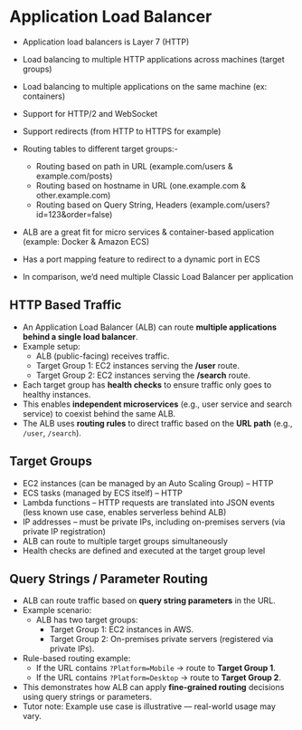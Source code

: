 # Application Load Balancer

- Application load balancers is Layer 7 (HTTP)
- Load balancing to multiple HTTP applications across machines
(target groups)
- Load balancing to multiple applications on the same machine
(ex: containers)
- Support for HTTP/2 and WebSocket
- Support redirects (from HTTP to HTTPS for example)

- Routing tables to different target groups:-
    - Routing based on path in URL (example.com/users & example.com/posts)
    - Routing based on hostname in URL (one.example.com & other.example.com)
    - Routing based on Query String, Headers
(example.com/users?id=123&order=false)
- ALB are a great fit for micro services & container-based application
(example: Docker & Amazon ECS)
- Has a port mapping feature to redirect to a dynamic port in ECS
- In comparison, we’d need multiple Classic Load Balancer per application


## HTTP Based Traffic

- An Application Load Balancer (ALB) can route **multiple applications behind a single load balancer**.
- Example setup:
  - ALB (public-facing) receives traffic.
  - Target Group 1: EC2 instances serving the **/user** route.
  - Target Group 2: EC2 instances serving the **/search** route.
- Each target group has **health checks** to ensure traffic only goes to healthy instances.
- This enables **independent microservices** (e.g., user service and search service) to coexist behind the same ALB.
- The ALB uses **routing rules** to direct traffic based on the **URL path** (e.g., `/user`, `/search`).

## Target Groups
- EC2 instances (can be managed by an Auto Scaling Group) – HTTP
- ECS tasks (managed by ECS itself) – HTTP
- Lambda functions – HTTP requests are translated into JSON events (less known use case, enables serverless behind ALB)
- IP addresses – must be private IPs, including on-premises servers (via private IP registration)
- ALB can route to multiple target groups simultaneously
- Health checks are defined and executed at the target group level

## Query Strings / Parameter Routing
- ALB can route traffic based on **query string parameters** in the URL.  
- Example scenario:
  - ALB has two target groups:
    - Target Group 1: EC2 instances in AWS.
    - Target Group 2: On-premises private servers (registered via private IPs).
- Rule-based routing example:
  - If the URL contains `?Platform=Mobile` → route to **Target Group 1**.
  - If the URL contains `?Platform=Desktop` → route to **Target Group 2**.
- This demonstrates how ALB can apply **fine-grained routing** decisions using query strings or parameters.
- Tutor note: Example use case is illustrative — real-world usage may vary.

